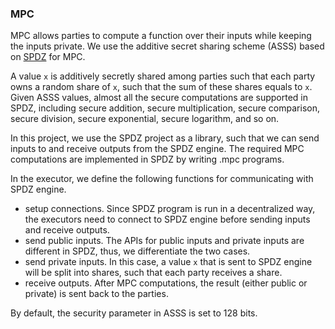 ### MPC

MPC allows parties to compute a function over their inputs while keeping the inputs
private. We use the additive secret sharing scheme (ASSS) based on
[SPDZ](https://github.com/data61/MP-SPDZ) for MPC. 

A value `x` is additively secretly shared among parties such that each party owns
a random share of `x`, such that the sum of these shares equals to `x`. Given ASSS
values, almost all the secure computations are supported in SPDZ, including secure
addition, secure multiplication, secure comparison, secure division, secure 
exponential, secure logarithm, and so on. 

In this project, we use the SPDZ project as a library, such that we can send inputs
to and receive outputs from the SPDZ engine. The required MPC computations are 
implemented in SPDZ by writing .mpc programs. 

In the executor, we define the following functions for communicating with SPDZ 
engine.

 * setup connections. Since SPDZ program is run in a decentralized way, the executors
 need to connect to SPDZ engine before sending inputs and receive outputs.
 * send public inputs. The APIs for public inputs and private inputs are different
 in SPDZ, thus, we differentiate the two cases.
 * send private inputs. In this case, a value `x` that is sent to SPDZ engine will
 be split into shares, such that each party receives a share.
 * receive outputs. After MPC computations, the result (either public or private)
 is sent back to the parties.

By default, the security parameter in ASSS is set to 128 bits.